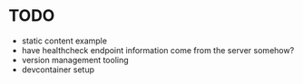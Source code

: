 # TODO

* static content example
* have healthcheck endpoint information come from the server somehow?
* version management tooling
* devcontainer setup
